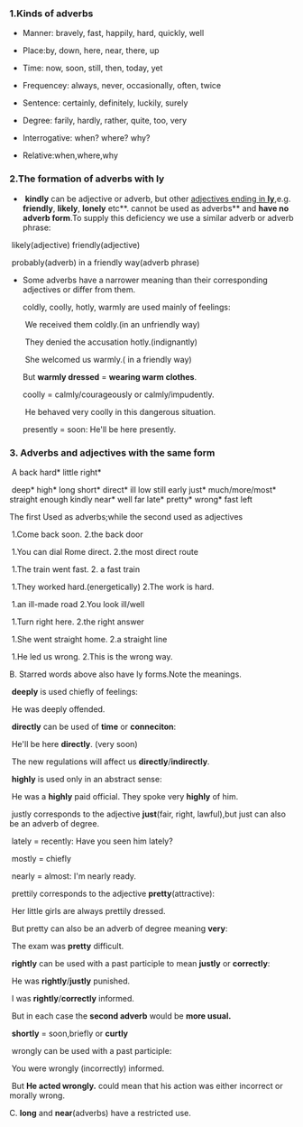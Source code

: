 ### 1.Kinds of adverbs

- Manner:  bravely, fast, happily, hard, quickly, well
- Place:by, down, here, near, there, up
- Time: now, soon, still, then, today, yet
- Frequencey: always, never, occasionally, often, twice
- Sentence: certainly, definitely, luckily, surely

- Degree: farily, hardly, rather, quite, too, very
- Interrogative: when? where? why?
- Relative:when,where,why

### 2.The formation of adverbs with ly

- ​	**kindly** can be adjective or adverb, but other <u>adjectives ending in **ly**</u>,e.g. **friendly**, **likely**, **lonely** etc**. cannot be used as adverbs** and **have no adverb form**.To supply this deficiency we use a similar adverb or adverb phrase:

​	likely(adjective)						friendly(adjective)

​	probably(adverb)					in a friendly way(adverb phrase)

- Some adverbs have a narrower meaning than their corresponding adjectives or differ from them.

  coldly, coolly, hotly, warmly are used mainly of feelings:

  ​	We received them coldly.(in an unfriendly way)

  ​	They denied the accusation hotly.(indignantly)

  ​	She welcomed us warmly.( in a friendly way)

  But **warmly dressed** = **wearing warm clothes**.

  coolly = calmly/courageously or calmly/impudently.

  ​	He behaved very coolly in this dangerous situation.

  presently = soon: He'll be here presently.

### 3. Adverbs and adjectives with the same form

​	A	back  			hard*			little			right*

​		  deep*	high*	long	short*	direct*	ill	low	still	early	just*	much/more/most*	straight	enough	kindly	near*	well	far 	late*	pretty*	wrong*	fast	left

The first Used as adverbs;while the second used as adjectives							

​	1.Come back soon.   2.the back door

​	1.You can dial Rome direct.  2.the most direct route

​	1.The train went fast.	2.  a fast train

​	1.They worked hard.(energetically)		2.The work is hard.

​	1.an ill-made road									2.You look ill/well

​	1.Turn right here.	2.the right answer

​	1.She went straight home.  2.a straight line

​	1.He led us wrong.	2.This is the wrong way.

B. Starred words above also have ly forms.Note the meanings.

​	**deeply** is used chiefly of feelings:								

​		He was deeply offended.

​	**directly** can be used of **time** or **conneciton**:

​	   He'll be here **directly**. (very soon)

​	   The new regulations will affect us **directly**/**indirectly**.

​	**highly** is used only in an abstract sense:

​		He was a **highly** paid official.	They spoke very **highly** of him.

​		justly corresponds to the adjective **just**(fair, right, lawful),but just can also be an adverb of degree.

​		lately = recently: Have you seen him lately?

​		mostly = chiefly

​		nearly = almost: I'm nearly ready.

​		prettily corresponds to the adjective **pretty**(attractive):

​			Her little girls are always prettily dressed.

​		But pretty can also be an adverb of degree meaning **very**:

​			The exam was **pretty** difficult.

​	   **rightly**  can be used with a past participle to mean **justly** or **correctly**:

​			 He was **rightly**/**justly** punished.

​			 I was **rightly**/**correctly** informed.

​		But in each case the **second adverb** would be **more usual.**

​			**shortly** = soon,briefly or **curtly**

​		wrongly can be used with a past participle:

​				You were wrongly (incorrectly) informed.

​		But **He acted wrongly.** could mean that his action was either incorrect or morally wrong.

C. **long** and **near**(adverbs)  have a restricted use.

